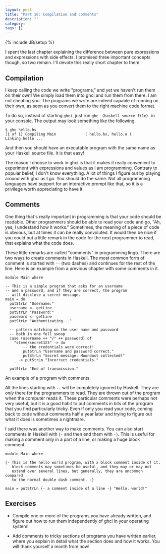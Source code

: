 ```yaml
---
layout: post
title: "Part 10: Compilation and comments"
description: ""
category:
tags: []
---
```

{% include JB/setup %}

I spent the last chapter explaining the difference between pure expressions and expressions with side effects. I promised three important concepts though, so two remain. I'll devote this really short chapter to them.



Compilation
-----------

I keep calling the code we write "programs," and yet we haven't run them on their own! We simply load them into <abbr>ghc</abbr>i and run them from there. I am not cheating you. The programs we write are indeed capable of running on their own, as soon as you convert them to the right machine code format.

To do so, instead of starting `ghci`, just run `ghc 〈haskell source file〉` in your console. The output may look something like the following.

    $ ghc hello.hs
    [1 of 1] Compiling Main             ( hello.hs, hello.o )
    Linking hello ...

And then you should have an executable program with the same name as your Haskell source file. It is that easy!

The reason I choose to work in <abbr>ghc</abbr>i is that it makes it really convenient to experiment with expressions and values as I am programming. Contrary to popular belief, I don't know everything. A lot of things I figure out by playing around with <abbr>ghc</abbr>i as I go. You should do the same. Not all programming languages have support for an interactive prompt like that, so it is a privilege worth appreciating to have it.



Comments
--------

One thing that's really important in programming is that your code should be readable. Other programmers should be able to read your code and go, "Ah, yes, I undestand how it works." Sometimes, the meaning of a piece of code is obvious, but at times it can be really convoluted. It would then be nice if you could put a little remark in the code for the next programmer to read, that explains what the code does.

These little remarks are called "comments" in programming lingo. There are two ways to create comments in Haskell. The most common form of comment is started with `--` (two dashes) and continues for the rest of the line. Here is an example from a previous chapter with some comments in it.

    module Main where

    -- This is a simple program that asks for an username
    -- and a password, and if they are correct, the program
    -- will disclose a secret message.
    main = do
      putStrLn "Username:"
      username <- getLine
      putStrLn "Password:"
      password <- getLine
      putStrLn "Authenticating..."

      -- pattern matching on the user name and password
      -- both in one fell swoop
      case (username ++ "/" ++ password) of
        "steve/secret123" -> do
            -- the credentials were correct!
            putStrLn "Username and password correct."
            putStrLn "Secret message: Moondust collected!"
        _ -> putStrLn "Incorrect credentials."

      putStrLn "End of transmission."
<div class="label">An example of a program with comments</div>

All the lines starting with `--` will be completely ignored by Haskell. They are *only* there for the programmers to read. They are thrown out of the program when the computer reads it. These particular comments were perhaps not very useful, but it is a good habit to put comments in bits of the program that you find particularly tricky. Even if only you read your code, coming back to code without comments half a year later and trying to figure out what it does is sometimes a nightmare.

I said there was another way to make comments. You can also start comments in Haskell with `{-` and then end them with `-}`. This is useful for making a comment only in a part of a line, or making a huge block comment.

    module Main where

    {- This is the hello world program, with a block comment inside of it.
       block comments may sometimes be useful, and they may or may not
       extend over several lines, but generally, they are uncommon compared
       to the normal double dash comment. -}

    main = putStrLn {- a comment inside of a line -} "Hello, world!"



Exercises
---------

 *  Compile one or more of the programs you have already written, and figure out how to run them independently of <abbr>ghc</abbr>i in your operating system!

 *  Add comments to tricky sections of programs you have written earlier, where you explain in detail what the section does and how it works. You will thank yourself a month from now!
